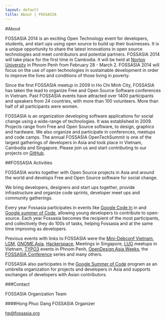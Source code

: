 ```yaml
---
layout: default
title: About | FOSSASIA
---
```


#About

FOSSASIA 2014 is an exciting Open Technology event for developers, students, and start ups using open source to build up their businesses. It is a unique opportunity to share the latest innovations in open source technologies and meet contributors and potential partners. FOSSASIA 2014 will take place for the first time in Cambodia. It will be held at [Norton University](http://norton-u.com/en/) in Phnom Penh from February 28 - March 2. FOSSASIA 2014 will focus on the use of open technologies in sustainable development in order to improve the lives and conditions of those living in poverty.


Since the first FOSSASIA meetup in 2009 in Ho Chi Minh City, FOSSASIA has taken the lead to organize Free and Open Source Software conferences in Vietnam. Past FOSSASIA events have attracted over 1400 participants and speakers from 24 countries, with more than 100 volunteers. More than half of all participants were women.

FOSSASIA is an organization developing software applications for social change using a wide-range of technologies. It was established in 2009. Projects range from Free and Open Source software, to design, graphics and hardware. We also organize and participate in conferences, meetups and code camps. The annual FOSSASIA OpenTechSummit is one of the largest gatherings of developers in Asia and took place in Vietnam, Cambodia and Singapore. Please join us and start contributing to our projects on [GitHub](https://github.com/fossasi.org).

##FOSSASIA Activities

FOSSASIA works together with Open Source projects in Asia and around the world and develops Free and Open Source software for social change.

We bring developers, designers and start ups together, provide infrastructure and organize code sprints, developer meet ups and community gatherings.

Every year Fossasia participates in events like [Google Code In](https://codein.withgoogle.com) in and [Google summer of Code](https://summerofcode.withgoogle.com/), allowing young developers to contribute to open-source. Each year Fossasia becomes the recipient of the most participants, and collectively they do 100s of tasks, helping Fossasia and at the same time improving as developers.

Previous events with links to FOSSASIA were the [Mini-Debconf Vietnam](http://fossasia.org/wiki.debian.org/DebianVietnam/MiniDebConf2010), [LGM](http://libregraphicsmeeting.org/), [GNOME.Asia](http://gnome.asia/), [Hackerspace](http://hackerspace.sg/), Meetings in Singapore, [LUG](http://cantholug.org/) meetups in Vietnam, [TYPO3](http://typo3cambodia.org/) events in Phnom Penh, [OpenDesign.Asia Weeks](http://opendesign.asia/), the [FOSSASIA Conference](http://fossasia.org/events) series and many others.

FOSSASIA also participates in the [Google Summer of Code](http://google-melange.com/) program as an umbrella organization for projects and developers in Asia and supports exchanges of developers with Asian contributors.

###Contact

FOSSASIA Organization Team

####Hong Phuc Dang
FOSSASIA Organizer

[hp@fossasia.org](mailto:hp@fossasia.org)
